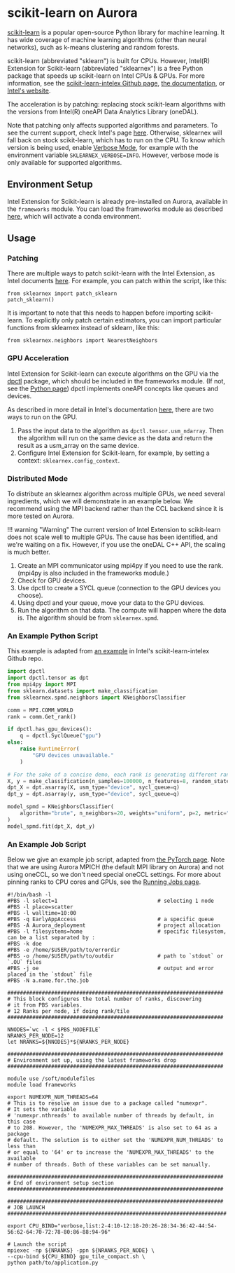 # scikit-learn on Aurora

[scikit-learn](https://scikit-learn.org/stable/) is a popular open-source Python library for machine learning. It has wide coverage of machine learning algorithms (other than neural networks), such as k-means clustering and random forests. 

scikit-learn (abbreviated "sklearn") is built for CPUs. However, Intel(R) Extension for Scikit-learn (abbreviated "sklearnex") is a free Python package that speeds up scikit-learn on Intel CPUs & GPUs.  For more information, see the [scikit-learn-intelex Github page](https://github.com/uxlfoundation/scikit-learn-intelex), [the documentation](https://uxlfoundation.github.io/scikit-learn-intelex/latest/index.html), or [Intel's website](https://www.intel.com/content/www/us/en/developer/tools/oneapi/scikit-learn.html#gs.b2f4sw). 

The acceleration is by patching: replacing stock scikit-learn algorithms with the versions from Intel(R) oneAPI Data Analytics Library (oneDAL). 

Note that patching only affects supported algorithms and parameters. To see the current support, check Intel's page [here](https://uxlfoundation.github.io/scikit-learn-intelex/latest/algorithms.html). Otherwise, sklearnex will fall back on stock scikit-learn, which has to run on the CPU. To know which version is being used, enable [Verbose Mode](https://uxlfoundation.github.io/scikit-learn-intelex/latest/verbose.html), for example with the environment variable `SKLEARNEX_VERBOSE=INFO`. However, verbose mode is only available for supported algorithms.

## Environment Setup

Intel Extension for Scikit-learn is already pre-installed on Aurora, available in the `frameworks` 
module. You can load the frameworks module as described [here](../python.md), which will activate a conda environment. 

## Usage
### Patching
There are multiple ways to patch scikit-learn with the Intel Extension, as Intel documents [here](https://uxlfoundation.github.io/scikit-learn-intelex/latest/what-is-patching.html). For example, you can patch within the script, like this:
```
from sklearnex import patch_sklearn
patch_sklearn()
```
It is important to note that this needs to happen before importing scikit-learn. To explicitly only patch certain estimators, you can import particular functions from sklearnex instead of sklearn, like this:
```
from sklearnex.neighbors import NearestNeighbors
```

### GPU Acceleration
Intel Extension for Scikit-learn can execute algorithms on the GPU via the [dpctl](https://intelpython.github.io/dpctl/latest/index.html) package, which should be included in the frameworks module. (If not, see the [Python page](../python.md)) dpctl implements oneAPI concepts like queues and devices. 

As described in more detail in Intel's documentation [here](https://uxlfoundation.github.io/scikit-learn-intelex/latest/oneapi-gpu.html), there are two ways to run on the GPU. 

1. Pass the input data to the algorithm as `dpctl.tensor.usm_ndarray`. Then the algorithm will run on the same device as the data and return the result as a usm_array on the same device. 
2. Configure Intel Extension for Scikit-learn, for example, by setting a context: `sklearnex.config_context`. 

### Distributed Mode
To distribute an sklearnex algorithm across multiple GPUs, we need several ingredients, which we will demonstrate in an example below. We recommend using the MPI backend rather than the CCL backend since it is more tested on Aurora.

!!! warning "Warning"
    The current version of Intel Extension to scikit-learn does not scale well to multiple GPUs. The cause has been identified, and we're waiting on a fix. However, if you use the oneDAL C++ API, the scaling is much better.

1. Create an MPI communicator using mpi4py if you need to use the rank. (mpi4py is also included in the frameworks module.)
2. Check for GPU devices. 
3. Use dpctl to create a SYCL queue (connection to the GPU devices you choose).
4. Using dpctl and your queue, move your data to the GPU devices.
5. Run the algorithm on that data. The compute will happen where the data is. The algorithm should be from `sklearnex.spmd`. 

### An Example Python Script
This example is adapted from [an example](https://github.com/uxlfoundation/scikit-learn-intelex/blob/main/examples/sklearnex/knn_bf_classification_spmd.py) in Intel's scikit-learn-intelex Github repo.

```Python
import dpctl
import dpctl.tensor as dpt
from mpi4py import MPI
from sklearn.datasets import make_classification
from sklearnex.spmd.neighbors import KNeighborsClassifier

comm = MPI.COMM_WORLD
rank = comm.Get_rank()

if dpctl.has_gpu_devices():
    q = dpctl.SyclQueue("gpu")
else:
    raise RuntimeError(
        "GPU devices unavailable."
    )

# For the sake of a concise demo, each rank is generating different random training data. 
X, y = make_classification(n_samples=100000, n_features=8, random_state=rank)
dpt_X = dpt.asarray(X, usm_type="device", sycl_queue=q)
dpt_y = dpt.asarray(y, usm_type="device", sycl_queue=q)

model_spmd = KNeighborsClassifier(
    algorithm="brute", n_neighbors=20, weights="uniform", p=2, metric="minkowski"
)
model_spmd.fit(dpt_X, dpt_y)
```

### An Example Job Script

Below we give an example job script, adapted from [the PyTorch page](pytorch.md). Note that we are using Aurora MPICH (the default MPI library on Aurora) and not using oneCCL, so we don't need special oneCCL settings. For more about pinning ranks to CPU cores and GPUs, see the [Running Jobs page](../../running-jobs-aurora.md).

```shell
#!/bin/bash -l
#PBS -l select=1                                # selecting 1 node
#PBS -l place=scatter
#PBS -l walltime=10:00
#PBS -q EarlyAppAccess                          # a specific queue
#PBS -A Aurora_deployment                       # project allocation
#PBS -l filesystems=home                        # specific filesystem, can be a list separated by :
#PBS -k doe
#PBS -e /home/$USER/path/to/errordir            
#PBS -o /home/$USER/path/to/outdir              # path to `stdout` or `.OU` files
#PBS -j oe                                      # output and error placed in the `stdout` file
#PBS -N a.name.for.the.job

#####################################################################
# This block configures the total number of ranks, discovering
# it from PBS variables.
# 12 Ranks per node, if doing rank/tile
#####################################################################

NNODES=`wc -l < $PBS_NODEFILE`
NRANKS_PER_NODE=12
let NRANKS=${NNODES}*${NRANKS_PER_NODE}

#####################################################################
# Environment set up, using the latest frameworks drop
#####################################################################

module use /soft/modulefiles
module load frameworks

export NUMEXPR_NUM_THREADS=64
# This is to resolve an issue due to a package called "numexpr". 
# It sets the variable 
# 'numexpr.nthreads' to available number of threads by default, in this case 
# to 208. However, the 'NUMEXPR_MAX_THREADS' is also set to 64 as a package 
# default. The solution is to either set the 'NUMEXPR_NUM_THREADS' to less than 
# or equal to '64' or to increase the 'NUMEXPR_MAX_THREADS' to the available 
# number of threads. Both of these variables can be set manually.

#####################################################################
# End of environment setup section
#####################################################################

#####################################################################
# JOB LAUNCH
######################################################################

export CPU_BIND="verbose,list:2-4:10-12:18-20:26-28:34-36:42-44:54-56:62-64:70-72:78-80:86-88:94-96"

# Launch the script
mpiexec -np ${NRANKS} -ppn ${NRANKS_PER_NODE} \
--cpu-bind ${CPU_BIND} gpu_tile_compact.sh \
python path/to/application.py

```